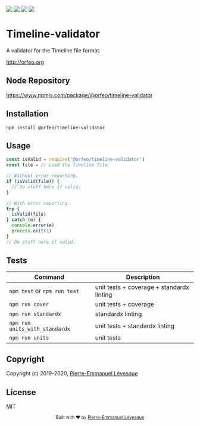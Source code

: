 [build-status]:    https://travis-ci.org/orfeolang/timeline-validator.svg?branch=master
[build]:           https://travis-ci.org/orfeolang/timeline-validator
[coverage-status]: https://coveralls.io/repos/github/orfeolang/timeline-validator/badge.svg?branch=master
[coverage]:        https://coveralls.io/github/orfeolang/timeline-validator?branch=master
[standard-badge]:  https://img.shields.io/badge/code_style-standard-brightgreen.svg
[standard]:        https://standardjs.com
[mit-badge]:       https://img.shields.io/badge/License-MIT-yellow.svg
[mit]:             http://opensource.org/licenses/MIT

[![][build-status]][build]
[![][coverage-status]][coverage]
[![][standard-badge]][standard]
[![][mit-badge]][mit]

# Timeline-validator

A validator for the Timeline file format.

http://orfeo.org

## Node Repository

https://www.npmjs.com/package/@orfeo/timeline-validator

## Installation

`npm install @orfeo/timeline-validator`

## Usage

```js
const isValid = require('@orfeo/timeline-validator')
const file = // Load the Timeline file.

// Without error reporting.
if (isValid(file)) {
  // Do stuff here if valid.
}

// With error reporting.
try {
  isValid(file)
} catch (e) {
  console.error(e)
  process.exit(1)
}
// Do stuff here if valid.
```

## Tests

Command                        | Description
------------------------------ | -----------------------------------------
`npm test` or `npm run test`   | unit tests + coverage + standardx linting
`npm run cover`                | unit tests + coverage
`npm run standardx`            | standardx linting
`npm run units_with_standardx` | unit tests + standardx linting
`npm run units`                | unit tests

## Copyright

Copyright (c) 2019-2020, <a href="https://github.com/pelevesque">Pierre-Emmanuel Lévesque</a>

## License

MIT

<div align="center">
  <sub>Built with ❤︎ by <a href="https://github.com/pelevesque">Pierre-Emmanuel Lévesque</a>
</div>
